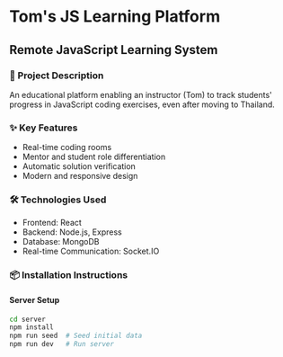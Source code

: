 # Tom's JS Learning Platform

## Remote JavaScript Learning System

### 🚀 Project Description
An educational platform enabling an instructor (Tom) to track students' progress in JavaScript coding exercises, even after moving to Thailand.

### ✨ Key Features
- Real-time coding rooms
- Mentor and student role differentiation
- Automatic solution verification
- Modern and responsive design

### 🛠 Technologies Used
- Frontend: React
- Backend: Node.js, Express
- Database: MongoDB
- Real-time Communication: Socket.IO

### 📦 Installation Instructions

#### Server Setup
```bash
cd server
npm install
npm run seed  # Seed initial data
npm run dev   # Run server